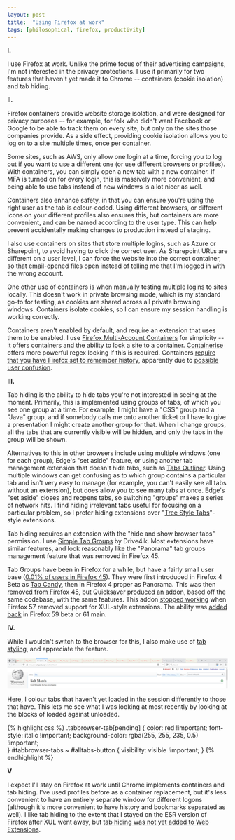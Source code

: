 ```yaml
---
layout: post
title:  "Using Firefox at work"
tags: [philosophical, firefox, productivity]
---
```


**I.**

I use Firefox at work. Unlike the prime focus of their advertising campaigns, I'm not interested in the privacy protections. I use it primarily for two features that haven't yet made it to Chrome -- containers (cookie isolation) and tab hiding.

**II.**

Firefox containers provide website storage isolation, and were designed for privacy purposes -- for example, for folk who didn't want Facebook or Google to be able to track them on every site, but only on the sites those companies provide. As a side effect, providing cookie isolation allows you to log on to a site multiple times, once per container.

Some sites, such as AWS, only allow one login at a time, forcing you to log out if you want to use a different one (or use different browsers or profiles). With containers, you can simply open a new tab with a new container. If MFA is turned on for every login, this is massively more convenient, and being able to use tabs instead of new windows is a lot nicer as well.

Containers also enhance safety, in that you can ensure you're using the right user as the tab is colour-coded. Using different browsers, or different icons on your different profiles also ensures this, but containers are more convenient, and can be named according to the user type. This can help prevent accidentally making changes to production instead of staging.

I also use containers on sites that store multiple logins, such as Azure or Sharepoint, to avoid having to click the correct user. As Sharepoint URLs are different on a user level, I can force the website into the correct container, so that email-opened files open instead of telling me that I'm logged in with the wrong account.

One other use of containers is when manually testing multiple logins to sites locally. This doesn't work in private browsing mode, which is my standard go-to for testing, as cookies are shared across all private browsing windows. Containers isolate cookies, so I can ensure my session handling is working correctly.

Containers aren't enabled by default, and require an extension that uses them to be enabled. I use [Firefox Multi-Account Containers](https://addons.mozilla.org/en-US/firefox/addon/multi-account-containers/) for simplicity -- it offers containers and the ability to lock a site to a container. [Containerise](https://addons.mozilla.org/en-US/firefox/addon/containerise/) offers more powerful regex locking if this is required. Containers [require that you have Firefox set to remember history](https://support.mozilla.org/en-US/kb/containers), apparently due to [possible user confusion](https://bugzilla.mozilla.org/show_bug.cgi?id=1320757).

**III.**

Tab hiding is the ability to hide tabs you're not interested in seeing at the moment. Primarily, this is implemented using groups of tabs, of which you see one group at a time. For example, I might have a "CSS" group and a "Java" group, and if somebody calls me onto another ticket or I have to give a presentation I might create another group for that. When I change groups, all the tabs that are currently visible will be hidden, and only the tabs in the group will be shown.

Alternatives to this in other browsers include using multiple windows (one for each group), Edge's "set aside" feature, or using another tab management extension that doesn't hide tabs, such as [Tabs Outliner](https://chrome.google.com/webstore/detail/tabs-outliner/eggkanocgddhmamlbiijnphhppkpkmkl). Using multiple windows can get confusing as to which group contains a particular tab and isn't very easy to manage (for example, you can't easily see all tabs without an extension), but does allow you to see many tabs at once. Edge's "set aside" closes and reopens tabs, so switching "groups" makes a series of network hits. I find hiding irrelevant tabs useful for focusing on a particular problem, so I prefer hiding extensions over "[Tree Style Tabs](https://addons.mozilla.org/en-US/firefox/addon/tree-style-tab/)"-style extensions.

Tab hiding requires an extension with the "hide and show browser tabs" permission. I use [Simple Tab Groups](https://addons.mozilla.org/en-US/firefox/addon/simple-tab-groups/) by Drive4ik. Most extensions have similar features, and look reasonably like the "Panorama" tab groups management feature that was removed in Firefox 45.

Tab Groups have been in Firefox for a while, but have a fairly small user base ([0.01% of users in Firefox 45](https://bugzilla.mozilla.org/show_bug.cgi?id=1221050)). They were first introduced in Firefox 4 Beta as [Tab Candy](https://www.geek.com/news/mozilla-shows-off-firefox-tab-candy-1272614/), then in Firefox 4 proper as Panorama. This was then [removed from Firefox 45](https://www.ghacks.net/2015/11/08/mozilla-to-remove-tab-groups-panorama-in-firefox-45/), but Quicksaver [produced an addon](http://web.archive.org/web/20170930123202/https://addons.mozilla.org/en-US/firefox/addon/tab-groups-panorama/), based off the same codebase, with the same features. This addon [stopped working](http://web.archive.org/web/20171017070348/http://fasezero.com/lastnotice.html) when Firefox 57 removed support for XUL-style extensions. The ability was [added back](https://developer.mozilla.org/en-US/docs/Mozilla/Add-ons/WebExtensions/API/tabs/hide) in Firefox 59 beta or 61 main.

**IV.**

While I wouldn't switch to the browser for this, I also make use of [tab styling](https://www.userchrome.org/what-is-userchrome-css.html), and appreciate the feature.

![](/assets/2019-17-11-firefox-tab-styling.png)

Here, I colour tabs that haven't yet loaded in the session differently to those that have. This lets me see what I was looking at most recently by looking at the blocks of loaded against unloaded.

{% highlight css %}
.tabbrowser-tab[pending] {
  color: red !important;
  font-style: italic !important;
  background-color: rgba(255, 255, 235, 0.5) !important;  
}
#tabbrowser-tabs ~ #alltabs-button {
  visibility: visible !important;
}
{% endhighlight %}

**V**

I expect I'll stay on Firefox at work until Chrome implements containers and tab hiding. I've used profiles before as a container replacement, but it's less convenient to have an entirely separate window for different logons (although it's more convenient to have history and bookmarks separated as well). I like tab hiding to the extent that I stayed on the ESR version of Firefox after XUL went away, but [tab hiding was not yet added to Web Extensions](https://bugzilla.mozilla.org/show_bug.cgi?id=1384515).
